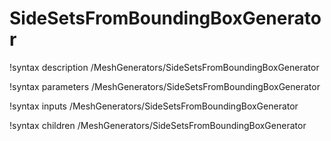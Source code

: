 # SideSetsFromBoundingBoxGenerator

!syntax description /MeshGenerators/SideSetsFromBoundingBoxGenerator

!syntax parameters /MeshGenerators/SideSetsFromBoundingBoxGenerator

!syntax inputs /MeshGenerators/SideSetsFromBoundingBoxGenerator

!syntax children /MeshGenerators/SideSetsFromBoundingBoxGenerator
